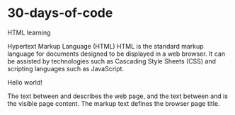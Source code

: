 # 30-days-of-code
HTML learning

Hypertext Markup Language (HTML)
HTML is the standard markup language for documents designed to be displayed in a web browser. It can be assisted by technologies such as Cascading Style Sheets (CSS) and scripting languages such as JavaScript.

<!DOCTYPE html>
<html>
  <head>
    <title>This is a title</title>
  </head>
  <body>
    <p>Hello world!</p>
  </body>
</html>


The text between <html> and </html> describes the web page, and the text between <body> and </body> is the visible page content. The markup text <title>This is a title</title> defines the browser page title.
